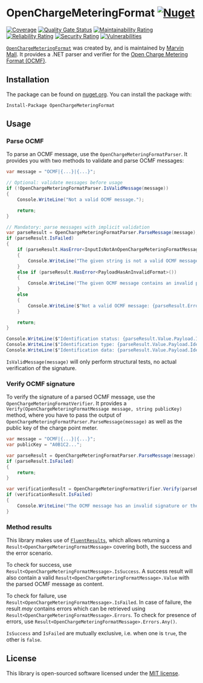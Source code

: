 # OpenChargeMeteringFormat [![Nuget](https://img.shields.io/nuget/v/OpenChargeMeteringFormat?style=flat-square)](https://nuget.org/packages/OpenChargeMeteringFormat)

[![Coverage](https://sonarcloud.io/api/project_badges/measure?project=Namoshek_OpenChargeMeteringFormat&metric=coverage)](https://sonarcloud.io/summary/new_code?id=Namoshek_OpenChargeMeteringFormat)
[![Quality Gate Status](https://sonarcloud.io/api/project_badges/measure?project=Namoshek_OpenChargeMeteringFormat&metric=alert_status)](https://sonarcloud.io/summary/new_code?id=Namoshek_OpenChargeMeteringFormat)
[![Maintainability Rating](https://sonarcloud.io/api/project_badges/measure?project=Namoshek_OpenChargeMeteringFormat&metric=sqale_rating)](https://sonarcloud.io/summary/new_code?id=Namoshek_OpenChargeMeteringFormat)
[![Reliability Rating](https://sonarcloud.io/api/project_badges/measure?project=Namoshek_OpenChargeMeteringFormat&metric=reliability_rating)](https://sonarcloud.io/summary/new_code?id=Namoshek_OpenChargeMeteringFormat)
[![Security Rating](https://sonarcloud.io/api/project_badges/measure?project=Namoshek_OpenChargeMeteringFormat&metric=security_rating)](https://sonarcloud.io/summary/new_code?id=Namoshek_OpenChargeMeteringFormat)
[![Vulnerabilities](https://sonarcloud.io/api/project_badges/measure?project=Namoshek_OpenChargeMeteringFormat&metric=vulnerabilities)](https://sonarcloud.io/summary/new_code?id=Namoshek_OpenChargeMeteringFormat)

[`OpenChargeMeteringFormat`](https://www.nuget.org/packages/OpenChargeMeteringFormat/) was created by, and is maintained
by [Marvin Mall](https://github.com/namoshek).
It provides a .NET parser and verifier for the [Open Charge Metering Format (OCMF)](https://github.com/SAFE-eV/OCMF-Open-Charge-Metering-Format).

## Installation

The package can be found on [nuget.org](https://www.nuget.org/packages/OpenChargeMeteringFormat/).
You can install the package with:

```pwsh
Install-Package OpenChargeMeteringFormat
```

## Usage

### Parse OCMF

To parse an OCMF message, use the `OpenChargeMeteringFormatParser`.
It provides you with two methods to validate and parse OCMF messages:

```csharp
var message = "OCMF|{...}|{...}";

// Optional: validate messages before usage
if (!OpenChargeMeteringFormatParser.IsValidMessage(message))
{
    Console.WriteLine("Not a valid OCMF message.");

    return;
}

// Mandatory: parse messages with implicit validation
var parseResult = OpenChargeMeteringFormatParser.ParseMessage(message);
if (parseResult.IsFailed)
{
    if (parseResult.HasError<InputIsNotAnOpenChargeMeteringFormatMessage>())
    {
        Console.WriteLine("The given string is not a valid OCMF message according to the specification.");
    }
    else if (parseResult.HasError<PayloadHasAnInvalidFormat>())
    {
        Console.WriteLine("The given OCMF message contains an invalid payload.");
    }
    else
    {
        Console.WriteLine($"Not a valid OCMF message: {parseResult.Errors.First().Message}");
    }

    return;
}

Console.WriteLine($"Identification status: {parseResult.Value.Payload.IdentificationStatus}");
Console.WriteLine($"Identification type: {parseResult.Value.Payload.IdentificationType}");
Console.WriteLine($"Identification data: {parseResult.Value.Payload.IdentificationData}");
```

`IsValidMessage(message)` will only perform structural tests, no actual verification of the signature.

### Verify OCMF signature

To verify the signature of a parsed OCMF message, use the `OpenChargeMeteringFormatVerifier`.
It provides a `Verify(OpenChargeMeteringFormatMessage message, string publicKey)` method,
where you have to pass the output of `OpenChargeMeteringFormatParser.ParseMessage(message)`
as well as the public key of the charge point meter.

```csharp
var message = "OCMF|{...}|{...}";
var publicKey = "A0B1C2...";

var parseResult = OpenChargeMeteringFormatParser.ParseMessage(message);
if (parseResult.IsFailed)
{
    return;
}

var verificationResult = OpenChargeMeteringFormatVerifier.Verify(parseResult.Value, publicKey);
if (verificationResult.IsFailed)
{
    Console.WriteLine("The OCMF message has an invalid signature or the provided public key is invalid.");
}
```

### Method results

This library makes use of [`FluentResults`](https://github.com/altmann/FluentResults),
which allows returning a `Result<OpenChargeMeteringFormatMessage>` covering both,
the success and the error scenario.

To check for success, use `Result<OpenChargeMeteringFormatMessage>.IsSuccess`.
A success result will also contain a valid `Result<OpenChargeMeteringFormatMessage>.Value`
with the parsed OCMF message as content.

To check for failure, use `Result<OpenChargeMeteringFormatMessage>.IsFailed`.
In case of failure, the result _may_ contains errors which can be retrieved using
`Result<OpenChargeMeteringFormatMessage>.Errors`. To check for presence of errors,
use `Result<OpenChargeMeteringFormatMessage>.Errors.Any()`.

`IsSuccess` and `IsFailed` are mutually exclusive, i.e. when one is `true`, the other is `false`.

## License

This library is open-sourced software licensed under the [MIT license](LICENSE).
